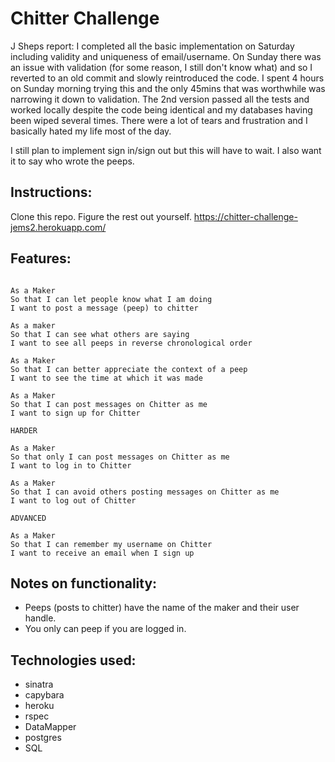 Chitter Challenge
=================

J Sheps report: I completed all the basic implementation on Saturday including validity and uniqueness of email/username.
On Sunday there was an issue with validation (for some reason, I still don't know what) and so I reverted to an old commit and slowly reintroduced the code.  I spent 4 hours on Sunday morning trying this and the only 45mins that was worthwhile was narrowing it down to validation.  The 2nd version passed all the tests and worked locally despite the code being identical and my databases having been wiped several times.  There were a lot of tears and frustration and I basically hated my life most of the day.

I still plan to implement sign in/sign out but this will have to wait. I also want it to say who wrote the peeps.

Instructions:
-------
Clone this repo.  Figure the rest out yourself.
https://chitter-challenge-jems2.herokuapp.com/


Features:
-------

```

As a Maker
So that I can let people know what I am doing  
I want to post a message (peep) to chitter

As a maker
So that I can see what others are saying  
I want to see all peeps in reverse chronological order

As a Maker
So that I can better appreciate the context of a peep
I want to see the time at which it was made

As a Maker
So that I can post messages on Chitter as me
I want to sign up for Chitter

HARDER

As a Maker
So that only I can post messages on Chitter as me
I want to log in to Chitter

As a Maker
So that I can avoid others posting messages on Chitter as me
I want to log out of Chitter

ADVANCED

As a Maker
So that I can remember my username on Chitter
I want to receive an email when I sign up
```

Notes on functionality:
------

* Peeps (posts to chitter) have the name of the maker and their user handle.
* You only can peep if you are logged in.


Technologies used:
-----

* sinatra
* capybara
* heroku
* rspec
* DataMapper
* postgres
* SQL
